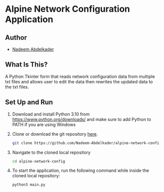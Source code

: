 # Alpine Network Configuration Application

## Author
- [Nadeem Abdelkader](https://github.com/Nadeem-Abdelkader)

## What Is This?
A Python Tkinter form that reads network configuration data from multiple txt files and allows user to edit the data then rewrites the updated data to the txt files.

## Set Up and Run

1. Download and install Python 3.10 from <https://www.python.org/downloads/> and make sure to add Python to PATH if you are using Windows
2. Clone or download the git repository
   [here](https://github.com/Nadeem-Abdelkader/alpine-network-config).
    ```sh
    git clone https://github.com/Nadeem-Abdelkader/alpine-network-config
    ```
3. Navigate to the cloned local repository
    ```sh
    cd alpine-network-config
    ```

4. To start the application, run the following command while inside the cloned local repository:
    ```sh
    python3 main.py
    ```
